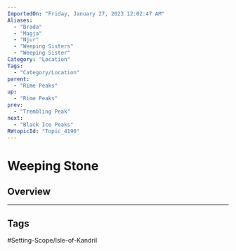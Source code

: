```yaml
---
ImportedOn: "Friday, January 27, 2023 12:02:47 AM"
Aliases:
  - "Brada"
  - "Magja"
  - "Njur"
  - "Weeping Sisters"
  - "Weeping Sister"
Category: "Location"
Tags:
  - "Category/Location"
parent:
  - "Rime Peaks"
up:
  - "Rime Peaks"
prev:
  - "Trembling Peak"
next:
  - "Black Ice Peaks"
RWtopicId: "Topic_4190"
---
```

# Weeping Stone
## Overview

---
## Tags
#Setting-Scope/Isle-of-Kandril

